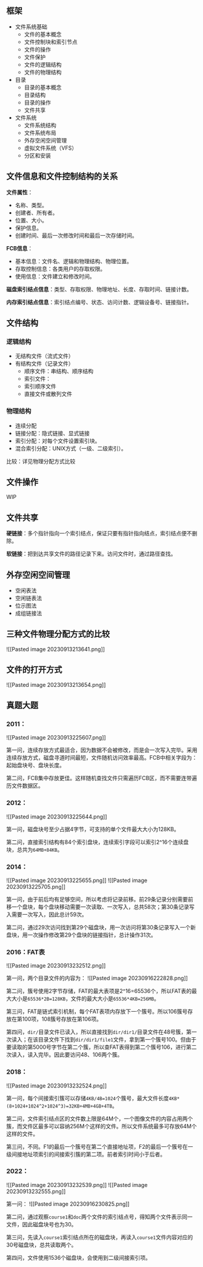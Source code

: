 
## 框架

- 文件系统基础
	- 文件的基本概念
	- 文件控制块和索引节点
	- 文件的操作
	- 文件保护
	- 文件的逻辑结构
	- 文件的物理结构
- 目录
	- 目录的基本概念
	- 目录结构
	- 目录的操作
	- 文件共享
- 文件系统
	- 文件系统结构
	- 文件系统布局
	- 外存空闲空间管理
	- 虚拟文件系统（VFS）
	- 分区和安装

## 文件信息和文件控制结构的关系

**文件属性**：
- 名称、类型。
- 创建者、所有者。
- 位置、大小。
- 保护信息。
- 创建时间、最后一次修改时间和最后一次存储时间。

**FCB信息**：
- 基本信息：文件名、逻辑和物理结构、物理位置。
- 存取控制信息：各类用户的存取权限。
- 使用信息：文件建立和修改时间。

**磁盘索引结点信息**：类型、存取权限、物理地址、长度、存取时间、链接计数。

**内存索引结点信息**：索引结点编号、状态、访问计数、逻辑设备号、链接指针。

## 文件结构

### 逻辑结构

- 无结构文件（流式文件）
- 有结构文件（记录文件）
	- 顺序文件：串结构、顺序结构
	- 索引文件：
	- 索引顺序文件
	- 直接文件或散列文件

### 物理结构

- 连续分配
- 链接分配：隐式链接、显式链接
- 索引分配：对每个文件设置索引块。
- 混合索引分配：UNIX方式（一级、二级索引）。

比较：详见物理分配方式比较

## 文件操作

WIP

## 文件共享

**硬链接**：多个指针指向一个索引结点，保证只要有指针指向结点，索引结点便不删除。

**软链接**：把到达共享文件的路径记录下来。访问文件时，通过路径查找。

## 外存空闲空间管理

- 空闲表法
- 空闲链表法
- 位示图法
- 成组链接法

## 三种文件物理分配方式的比较

![[Pasted image 20230913213641.png]]

## 文件的打开方式

![[Pasted image 20230913213654.png]]

## 真题大题

### 2011：

![[Pasted image 20230913225607.png]]

第一问，连续存放方式最适合，因为数据不会被修改，而是会一次写入完毕。采用连续存放方式，磁盘寻道时间最短，文件随机访问效率最高。FCB中相关字段为：起始盘块号、盘块长度。

第二问，FCB集中存放更佳。这样随机查找文件只需遍历FCB区，而不需要连带遍历文件数据区。

### 2012：

![[Pasted image 20230913225644.png]]

第一问，磁盘块号至少占据4字节，可支持的单个文件最大大小为128KB。

第二问，直接索引结构有84个索引盘块，连续索引字段可以索引2^16个连续盘块，总共为`64MB+84KB`。

### 2014：

![[Pasted image 20230913225655.png]]
![[Pasted image 20230913225705.png]]

第一问，由于前后均有足够空间，所以考虑将记录前移。前29条记录分别需要前移一个盘块，每个盘块移动需要一次读取、一次写入，总共58次；第30条记录写入需要一次写入，因此总计59次。

第二问，通过29次访问找到第29个磁盘块，用一次访问将第30条记录写入一个新盘块，用一次操作修改第29个盘块的链接指针，总计操作31次。

### 2016：FAT表

![[Pasted image 20230913232512.png]]

第一问，两个目录文件的内容为：
![[Pasted image 20230916222828.png]]

第二问，簇号使用2字节存储，FAT的最大表项是2^16=65536个，所以FAT表的最大大小是`65536*2B=128KB`，文件的最大大小是`65536*4KB=256MB`。

第三问，FAT是链式索引机制，每个FAT表项内存放下一个簇号。所以106簇号存放在第100项，108簇号存放在第106项。

第四问，`dir/`目录文件已读入，所以直接找到`dir/dir1/`目录文件在48号簇，第一次读入；在该目录文件下找到`dir/dir1/file1`文件，拿到第一个簇号100。但由于要读取的第5000号字节在第二个簇，所以查FAT表得到第二个簇号106，进行第二次读入，读入完毕。因此要访问48、106两个簇。

### 2018：

![[Pasted image 20230913232524.png]]

第一问，每个间接索引簇可以存储`4KB/4B=1024`个簇号，最大文件长度`4KB*(8+1024+1024^2+1024^3)=32KB+4MB+4GB+4TB`。

第二问，文件索引结点区的文件数上限是64M个，一个图像文件的内容占用两个簇，而文件区最多可以容纳256M个这样的文件。所以文件系统最多可存放64M个这样的文件。

第三问，不同。F1的最后一个簇号在第二个直接地址项，F2的最后一个簇号在一级间接地址项索引的间接索引簇的第二项。前者索引时间小于后者。

### 2022：

![[Pasted image 20230913232539.png]]
![[Pasted image 20230913232555.png]]

第一问：
![[Pasted image 20230916230825.png]]

第二问，通过观察`course1`和`doc`两个文件的索引结点号，得知两个文件表示同一文件，因此磁盘块号也为30。

第三问，先读入`course1`索引结点所在的磁盘块，再读入`course1`文件内容对应的30号磁盘块，总共读取两个。

第四问，文件使用1536个磁盘块，会使用到二级间接索引项。